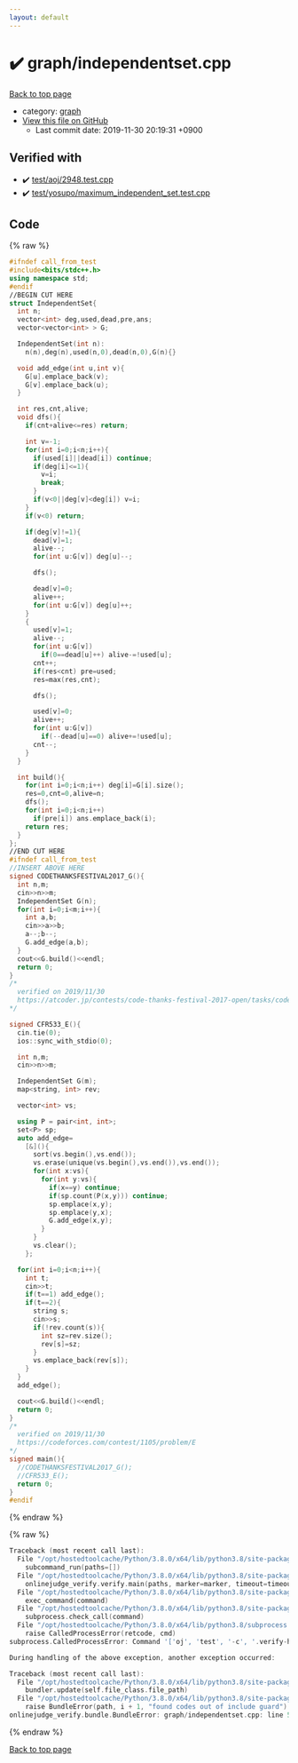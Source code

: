 ```yaml
---
layout: default
---
```


<!-- mathjax config similar to math.stackexchange -->
<script type="text/javascript" async
  src="https://cdnjs.cloudflare.com/ajax/libs/mathjax/2.7.5/MathJax.js?config=TeX-MML-AM_CHTML">
</script>
<script type="text/x-mathjax-config">
  MathJax.Hub.Config({
    TeX: { equationNumbers: { autoNumber: "AMS" }},
    tex2jax: {
      inlineMath: [ ['$','$'] ],
      processEscapes: true
    },
    "HTML-CSS": { matchFontHeight: false },
    displayAlign: "left",
    displayIndent: "2em"
  });
</script>

<script type="text/javascript" src="https://cdnjs.cloudflare.com/ajax/libs/jquery/3.4.1/jquery.min.js"></script>
<script src="https://cdn.jsdelivr.net/npm/jquery-balloon-js@1.1.2/jquery.balloon.min.js" integrity="sha256-ZEYs9VrgAeNuPvs15E39OsyOJaIkXEEt10fzxJ20+2I=" crossorigin="anonymous"></script>
<script type="text/javascript" src="../../assets/js/copy-button.js"></script>
<link rel="stylesheet" href="../../assets/css/copy-button.css" />


# :heavy_check_mark: graph/independentset.cpp

<a href="../../index.html">Back to top page</a>

* category: <a href="../../index.html#f8b0b924ebd7046dbfa85a856e4682c8">graph</a>
* <a href="{{ site.github.repository_url }}/blob/master/graph/independentset.cpp">View this file on GitHub</a>
    - Last commit date: 2019-11-30 20:19:31 +0900




## Verified with

* :heavy_check_mark: <a href="../../verify/test/aoj/2948.test.cpp.html">test/aoj/2948.test.cpp</a>
* :heavy_check_mark: <a href="../../verify/test/yosupo/maximum_independent_set.test.cpp.html">test/yosupo/maximum_independent_set.test.cpp</a>


## Code

<a id="unbundled"></a>
{% raw %}
```cpp
#ifndef call_from_test
#include<bits/stdc++.h>
using namespace std;
#endif
//BEGIN CUT HERE
struct IndependentSet{
  int n;
  vector<int> deg,used,dead,pre,ans;
  vector<vector<int> > G;

  IndependentSet(int n):
    n(n),deg(n),used(n,0),dead(n,0),G(n){}

  void add_edge(int u,int v){
    G[u].emplace_back(v);
    G[v].emplace_back(u);
  }

  int res,cnt,alive;
  void dfs(){
    if(cnt+alive<=res) return;

    int v=-1;
    for(int i=0;i<n;i++){
      if(used[i]||dead[i]) continue;
      if(deg[i]<=1){
        v=i;
        break;
      }
      if(v<0||deg[v]<deg[i]) v=i;
    }
    if(v<0) return;

    if(deg[v]!=1){
      dead[v]=1;
      alive--;
      for(int u:G[v]) deg[u]--;

      dfs();

      dead[v]=0;
      alive++;
      for(int u:G[v]) deg[u]++;
    }
    {
      used[v]=1;
      alive--;
      for(int u:G[v])
        if(0==dead[u]++) alive-=!used[u];
      cnt++;
      if(res<cnt) pre=used;
      res=max(res,cnt);

      dfs();

      used[v]=0;
      alive++;
      for(int u:G[v])
        if(--dead[u]==0) alive+=!used[u];
      cnt--;
    }
  }

  int build(){
    for(int i=0;i<n;i++) deg[i]=G[i].size();
    res=0,cnt=0,alive=n;
    dfs();
    for(int i=0;i<n;i++)
      if(pre[i]) ans.emplace_back(i);
    return res;
  }
};
//END CUT HERE
#ifndef call_from_test
//INSERT ABOVE HERE
signed CODETHANKSFESTIVAL2017_G(){
  int n,m;
  cin>>n>>m;
  IndependentSet G(n);
  for(int i=0;i<m;i++){
    int a,b;
    cin>>a>>b;
    a--;b--;
    G.add_edge(a,b);
  }
  cout<<G.build()<<endl;
  return 0;
}
/*
  verified on 2019/11/30
  https://atcoder.jp/contests/code-thanks-festival-2017-open/tasks/code_thanks_festival_2017_g
*/

signed CFR533_E(){
  cin.tie(0);
  ios::sync_with_stdio(0);

  int n,m;
  cin>>n>>m;

  IndependentSet G(m);
  map<string, int> rev;

  vector<int> vs;

  using P = pair<int, int>;
  set<P> sp;
  auto add_edge=
    [&](){
      sort(vs.begin(),vs.end());
      vs.erase(unique(vs.begin(),vs.end()),vs.end());
      for(int x:vs){
        for(int y:vs){
          if(x==y) continue;
          if(sp.count(P(x,y))) continue;
          sp.emplace(x,y);
          sp.emplace(y,x);
          G.add_edge(x,y);
        }
      }
      vs.clear();
    };

  for(int i=0;i<n;i++){
    int t;
    cin>>t;
    if(t==1) add_edge();
    if(t==2){
      string s;
      cin>>s;
      if(!rev.count(s)){
        int sz=rev.size();
        rev[s]=sz;
      }
      vs.emplace_back(rev[s]);
    }
  }
  add_edge();

  cout<<G.build()<<endl;
  return 0;
}
/*
  verified on 2019/11/30
  https://codeforces.com/contest/1105/problem/E
*/
signed main(){
  //CODETHANKSFESTIVAL2017_G();
  //CFR533_E();
  return 0;
}
#endif

```
{% endraw %}

<a id="bundled"></a>
{% raw %}
```cpp
Traceback (most recent call last):
  File "/opt/hostedtoolcache/Python/3.8.0/x64/lib/python3.8/site-packages/onlinejudge_verify/main.py", line 173, in main
    subcommand_run(paths=[])
  File "/opt/hostedtoolcache/Python/3.8.0/x64/lib/python3.8/site-packages/onlinejudge_verify/main.py", line 70, in subcommand_run
    onlinejudge_verify.verify.main(paths, marker=marker, timeout=timeout)
  File "/opt/hostedtoolcache/Python/3.8.0/x64/lib/python3.8/site-packages/onlinejudge_verify/verify.py", line 87, in main
    exec_command(command)
  File "/opt/hostedtoolcache/Python/3.8.0/x64/lib/python3.8/site-packages/onlinejudge_verify/verify.py", line 26, in exec_command
    subprocess.check_call(command)
  File "/opt/hostedtoolcache/Python/3.8.0/x64/lib/python3.8/subprocess.py", line 364, in check_call
    raise CalledProcessError(retcode, cmd)
subprocess.CalledProcessError: Command '['oj', 'test', '-c', '.verify-helper/cache/c36a49005ac83bc17634badc8dd1bcb9/a.out', '-d', '.verify-helper/cache/c36a49005ac83bc17634badc8dd1bcb9/test', '-e', '\'"1e-8"\'']' returned non-zero exit status 2.

During handling of the above exception, another exception occurred:

Traceback (most recent call last):
  File "/opt/hostedtoolcache/Python/3.8.0/x64/lib/python3.8/site-packages/onlinejudge_verify/docs.py", line 345, in write_contents
    bundler.update(self.file_class.file_path)
  File "/opt/hostedtoolcache/Python/3.8.0/x64/lib/python3.8/site-packages/onlinejudge_verify/bundle.py", line 125, in update
    raise BundleError(path, i + 1, "found codes out of include guard")
onlinejudge_verify.bundle.BundleError: graph/independentset.cpp: line 5: found codes out of include guard

```
{% endraw %}

<a href="../../index.html">Back to top page</a>


